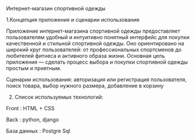 Интернет-магазин спортивной одежды

1.Концепция приложения и сценарии использования


Приложение интернет-магазина спортивной одежды предоставляет пользователям удобный и интуитивно понятный интерфейс для покупки качественной и стильной спортивной одежды. Оно ориентировано на широкий круг пользователей: от профессиональных спортсменов до любителей фитнеса и активного образа жизни. Основная цель приложения — сделать процесс выбора и покупки спортивной одежды простым и приятным.


Сценарии использования: авторизация или регистрация пользователя, поиск товара, выбор нужного размера, добавление в корзину


2. Список используемых технологий: 


Front : HTML + CSS


Back : python, django


База данных : Postgre Sql
